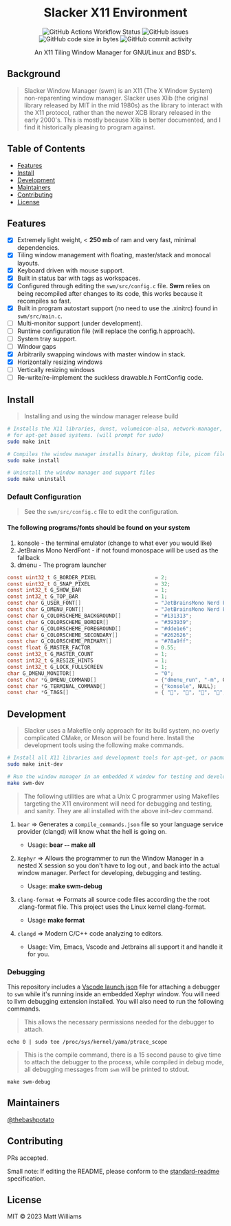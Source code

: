 <div align="center">
   <h1>Slacker X11 Environment</h1>
   <img alt="GitHub Actions Workflow Status" src="https://img.shields.io/github/actions/workflow/status/thebashpotato/slacker/c-cpp.yml?branch=main&style=for-the-badge&logo=ubuntu&label=Linux%20Build">
   <img alt="GitHub issues" src="https://img.shields.io/github/issues/thebashpotato/slacker?style=for-the-badge&logo=github">
   <img alt="GitHub code size in bytes" src="https://img.shields.io/github/languages/code-size/thebashpotato/slacker?style=for-the-badge&logo=github">
   <img alt="GitHub commit activity" src="https://img.shields.io/github/commit-activity/y/thebashpotato/slacker?style=for-the-badge&logo=github">

   <br>
   <p>An X11 Tiling Window Manager for GNU/Linux and BSD's.</p>
</div>

## Background

> Slacker Window Manager (swm) is an X11 (The X Window System) non-reparenting window manager.
> Slacker uses Xlib (the original library released by MIT in the mid 1980s) as the library to interact with the X11 protocol,
> rather than the newer XCB library released in the early 2000's. This is mostly because Xlib is better documented, and I find
> it historically pleasing to program against.

## Table of Contents

- [Features](#features)
- [Install](#install)
- [Development](#development)
- [Maintainers](#maintainers)
- [Contributing](#contributing)
- [License](#license)

## Features

- [x] Extremely light weight, < **250 mb** of ram and very fast, minimal dependencies.
- [x] Tiling window management with floating, master/stack and monocal layouts.
- [x] Keyboard driven with mouse support.
- [x] Built in status bar with tags as workspaces.
- [x] Configured through editing the `swm/src/config.c` file. **Swm** relies on being recompiled
      after changes to its code, this works because it recompiles so fast.
- [x] Built in program autostart support (no need to use the .xinitrc) found in `swm/src/main.c`.
- [ ] Multi-monitor support (under development).
- [ ] Runtime configuration file (will replace the config.h approach).
- [ ] System tray support.
- [ ] Window gaps
- [x] Arbitrarily swapping windows with master window in stack.
- [x] Horizontally resizing windows
- [ ] Vertically resizing windows
- [ ] Re-write/re-implement the suckless drawable.h FontConfig code.

## Install

> Installing and using the window manager release build

```bash
# Installs the X11 libraries, dunst, volumeicon-alsa, network-manager, feh, picom,
# for apt-get based systems. (will prompt for sudo)
sudo make init

# Compiles the window manager installs binary, desktop file, picom file, etc.
sudo make install

# Uninstall the window manager and support files
sudo make uninstall
```

### Default Configuration

> See the `swm/src/config.c` file to edit the configuration.

#### The following programs/fonts should be found on your system

1. konsole - the terminal emulator (change to what ever you would like)
2. JetBrains Mono NerdFont - if not found monospace will be used as the fallback
3. dmenu - The program launcher

```c
const uint32_t G_BORDER_PIXEL                   = 2;
const uint32_t G_SNAP_PIXEL                     = 32;
const int32_t G_SHOW_BAR                        = 1;
const int32_t G_TOP_BAR                         = 1;
const char G_USER_FONT[]                        = "JetBrainsMono Nerd Font Mono:size=16";
const char G_DMENU_FONT[]                       = "JetBrainsMono Nerd Font Mono:size=17";
const char G_COLORSCHEME_BACKGROUND[]           = "#131313";
const char G_COLORSCHEME_BORDER[]               = "#393939";
const char G_COLORSCHEME_FOREGROUND[]           = "#dde1e6";
const char G_COLORSCHEME_SECONDARY[]            = "#262626";
const char G_COLORSCHEME_PRIMARY[]              = "#78a9ff";
const float G_MASTER_FACTOR                     = 0.55;
const int32_t G_MASTER_COUNT                    = 1;
const int32_t G_RESIZE_HINTS                    = 1;
const int32_t G_LOCK_FULLSCREEN                 = 1;
char G_DMENU_MONITOR[]                          = "0";
const char *G_DMENU_COMMAND[]                   = {"dmenu_run", "-m", G_DMENU_MONITOR, "-fn", G_DMENU_FONT, "-nb", G_COLORSCHEME_BACKGROUND, "-nf", G_COLORSCHEME_FOREGROUND, "-sb", G_COLORSCHEME_PRIMARY, "-sf", G_COLORSCHEME_SECONDARY, NULL};
const char *G_TERMINAL_COMMAND[]                = {"konsole", NULL};
const char *G_TAGS[]                            = { "", "", "", "", "", "", "", "", "" };
```

## Development

> Slacker uses a Makefile only approach for its build system, no overly complicated CMake, or Meson
> will be found here.
> Install the development tools using the following make commands.

```bash
# Install all X11 libraries and development tools for apt-get, or pacman based systems.
sudo make init-dev

# Run the window manager in an embedded X window for testing and development
make swm-dev

```

> The following utilities are what a Unix C programmer using Makefiles targeting
> the X11 environment will need for debugging and testing, and sanity. They are all
> installed with the above init-dev command.

1. `bear` => Generates a `compile_commands.json` file so your
   language service provider (clangd) will know what the hell is going on.

   - Usage: **bear -- make all**

2. `Xephyr` => Allows the programmer to run the Window Manager in a nested X session
   so you don't have to log out , and back into the actual window manager. Perfect for developing, debugging and testing.

   - Usage: **make swm-debug**

3. `clang-format` => Formats all source code files according the the root .clang-format file.
   This project uses the Linux kernel clang-format.

   - Usage **make format**

4. `clangd` => Modern C/C++ code analyzing to editors.
   - Usage: Vim, Emacs, Vscode and Jetbrains all support it and handle it for you.

### Debugging

This repository includes a [Vscode launch.json](.vscode/launch.json) file for attaching a debugger
to `swm` while it's running inside an embedded Xephyr window. You will need to llvm debugging extension installed.
You will also need to run the following commands.

> This allows the necessary permissions needed for the debugger to attach.

`echo 0 | sudo tee /proc/sys/kernel/yama/ptrace_scope`

> This is the compile command, there is a 15 second pause to give time to attach the debugger to the process,
> while compiled in debug mode, all debugging messages from `swm` will be printed to stdout.

`make swm-debug`

## Maintainers

[@thebashpotato](https://github.com/thebashpotato)

## Contributing

PRs accepted.

Small note: If editing the README, please conform to the [standard-readme](https://github.com/RichardLitt/standard-readme) specification.

## License

MIT © 2023 Matt Williams
